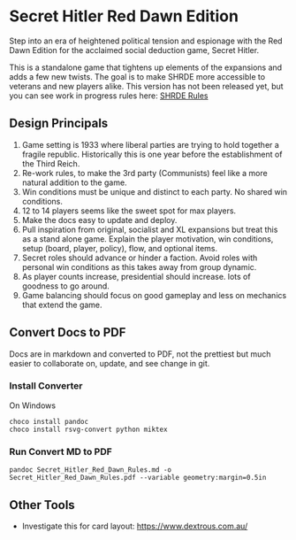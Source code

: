 # Secret Hitler Red Dawn Edition
Step into an era of heightened political tension and espionage with the Red Dawn Edition for the acclaimed social deduction game, Secret Hitler.  

This is a standalone game that tightens up elements of the expansions and adds a few new twists.  The goal is to make SHRDE more accessible to veterans and new players alike. This version has not been released yet, but you can see work in progress rules here: [SHRDE Rules](https://github.com/iFreeon/secret-hitler-red-dawn-edition/blob/main/Secret_Hitler_Red_Dawn_Rules.md)

## Design Principals
1. Game setting is 1933 where liberal parties are trying to hold together a fragile republic. Historically this is one year before the establishment of the Third Reich. 
2. Re-work rules, to make the 3rd party (Communists) feel like a more natural addition to the game.
3. Win conditions must be unique and distinct to each party.  No shared win conditions.   
4. 12 to 14 players seems like the sweet spot for max players.
5. Make the docs easy to update and deploy.
6. Pull inspiration from original, socialist and XL expansions but treat this as a stand alone game. Explain the player motivation, win conditions, setup (board, player, policy), flow, and optional items.  
7. Secret roles should advance or hinder a faction. Avoid roles with personal win conditions as this takes away from group dynamic. 
8. As player counts increase, presidential should increase. lots of goodness to go around.  
9. Game balancing should focus on good gameplay and less on mechanics that extend the game.


## Convert Docs to PDF
Docs are in markdown and converted to PDF, not the prettiest but much easier to collaborate on, update, and see change in git.

### Install Converter
On Windows
```
choco install pandoc
choco install rsvg-convert python miktex
```

### Run Convert MD to PDF
```
pandoc Secret_Hitler_Red_Dawn_Rules.md -o Secret_Hitler_Red_Dawn_Rules.pdf --variable geometry:margin=0.5in
```

## Other Tools
- Investigate this for card layout: https://www.dextrous.com.au/